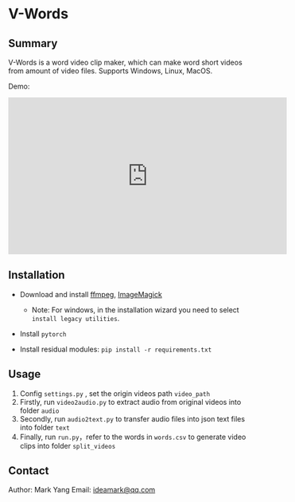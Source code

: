 # V-Words

## Summary

V-Words is a word video clip maker, which can make word short videos from amount of video files. Supports Windows, Linux, MacOS.

Demo:

<iframe width="560" height="315" src="https://www.youtube.com/embed/Z7-Wk-5Ed5E?si=mgD9SGVXOQ8Bp-3a" title="YouTube video player" frameborder="0" allow="accelerometer; autoplay; clipboard-write; encrypted-media; gyroscope; picture-in-picture; web-share" allowfullscreen></iframe>

## Installation

* Download and install [ffmpeg](https://ffmpeg.org/download.html), [ImageMagick](https://imagemagick.org/script/download.php)

  * Note: For windows, in the installation wizard you need to select `install legacy utilities`.
* Install `pytorch`
* Install residual modules: `pip install -r requirements.txt`

## Usage

1. Config `settings.py` , set the origin videos path `video_path`
2. Firstly, run `video2audio.py` to extract audio from original videos into folder `audio`
3. Secondly, run `audio2text.py` to transfer audio files into json text files into folder `text`
4. Finally, run `run.py`，refer to the words in `words.csv` to generate video clips into folder  `split_videos`

## Contact

Author: Mark Yang
Email: ideamark@qq.com
